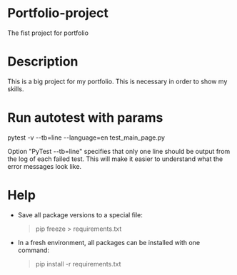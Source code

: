 # Portfolio-project
The fist project for portfolio

# Description
This is a big project for my portfolio. This is necessary in order to show my skills. 

# Run autotest with params
pytest -v --tb=line --language=en test_main_page.py

Option "PyTest --tb=line" specifies that only one line should be output from the log of each failed test.
This will make it easier to understand what the error messages look like.

# Help
- Save all package versions to a special file: 
	> pip freeze > requirements.txt

- In a fresh environment, all packages can be installed with one command:
	> pip install -r requirements.txt


